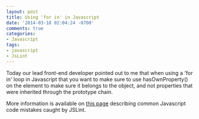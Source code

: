 ```yaml
---
layout: post
title: Using 'for in' in Javascript
date: '2014-03-18 02:04:24 -0700'
comments: true
categories:
- Javascript
tags:
- javascript
- JsLint
---
```


Today our lead front-end developer pointed out to me that when using a 'for in'
loop in Javascript that you want to make sure to use hasOwnProperty() on the
element to make sure it belongs to the object, and not properties that were
inherited through the prototype chain.

More information is available on [this page] describing common Javascript code
mistakes caught by JSLint.

[this page]: http://www.jslint.com/lint.html#forin

